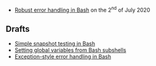 - [Robust error handling in Bash](/ideas/robust-error-handling)
  on the 2<sup>nd</sup> of July 2020

## Drafts

- [Simple snapshot testing in Bash](/ideas/snapshot-testing)
- [Setting global variables from Bash subshells](/ideas/set-global-variable-from-bash-subshell)
- [Exception-style error handling in Bash](/ideas/exceptions)
